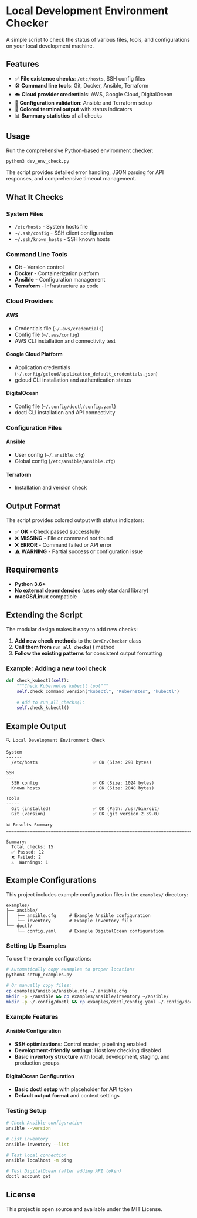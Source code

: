 # Local Development Environment Checker

A simple script to check the status of various files, tools, and configurations on your local development machine.

## Features

- ✅ **File existence checks**: `/etc/hosts`, SSH config files
- 🛠️ **Command line tools**: Git, Docker, Ansible, Terraform
- ☁️ **Cloud provider credentials**: AWS, Google Cloud, DigitalOcean
- 🔧 **Configuration validation**: Ansible and Terraform setup
- 🎨 **Colored terminal output** with status indicators
- 📊 **Summary statistics** of all checks

## Usage

Run the comprehensive Python-based environment checker:

```bash
python3 dev_env_check.py
```

The script provides detailed error handling, JSON parsing for API responses, and comprehensive timeout management.

## What It Checks

### System Files

- `/etc/hosts` - System hosts file
- `~/.ssh/config` - SSH client configuration
- `~/.ssh/known_hosts` - SSH known hosts

### Command Line Tools

- **Git** - Version control
- **Docker** - Containerization platform
- **Ansible** - Configuration management
- **Terraform** - Infrastructure as code

### Cloud Providers

#### AWS

- Credentials file (`~/.aws/credentials`)
- Config file (`~/.aws/config`)
- AWS CLI installation and connectivity test

#### Google Cloud Platform

- Application credentials (`~/.config/gcloud/application_default_credentials.json`)
- gcloud CLI installation and authentication status

#### DigitalOcean

- Config file (`~/.config/doctl/config.yaml`)
- doctl CLI installation and API connectivity

### Configuration Files

#### Ansible

- User config (`~/.ansible.cfg`)
- Global config (`/etc/ansible/ansible.cfg`)

#### Terraform

- Installation and version check

## Output Format

The script provides colored output with status indicators:

- ✅ **OK** - Check passed successfully
- ❌ **MISSING** - File or command not found
- ❌ **ERROR** - Command failed or API error
- ⚠️ **WARNING** - Partial success or configuration issue

## Requirements

- **Python 3.6+**
- **No external dependencies** (uses only standard library)
- **macOS/Linux** compatible

## Extending the Script

The modular design makes it easy to add new checks:

1. **Add new check methods** to the `DevEnvChecker` class
2. **Call them from `run_all_checks()`** method
3. **Follow the existing patterns** for consistent output formatting

### Example: Adding a new tool check

```python
def check_kubectl(self):
    """Check Kubernetes kubectl tool"""
    self.check_command_version("kubectl", "Kubernetes", "kubectl")
    
    # Add to run_all_checks():
    self.check_kubectl()
```

## Example Output

```text
🔍 Local Development Environment Check

System
------
  /etc/hosts                     ✅ OK (Size: 298 bytes)

SSH
---
  SSH config                     ✅ OK (Size: 1024 bytes)
  Known hosts                    ✅ OK (Size: 2048 bytes)

Tools
-----
  Git (installed)                ✅ OK (Path: /usr/bin/git)
  Git (version)                  ✅ OK (git version 2.39.0)

📊 Results Summary
================================================================================

Summary:
  Total checks: 15
  ✅ Passed: 12
  ❌ Failed: 2
  ⚠️  Warnings: 1
```

## Example Configurations

This project includes example configuration files in the `examples/` directory:

```text
examples/
├── ansible/
│   ├── ansible.cfg     # Example Ansible configuration
│   └── inventory       # Example inventory file
└── doctl/
    └── config.yaml     # Example DigitalOcean configuration
```

### Setting Up Examples

To use the example configurations:

```bash
# Automatically copy examples to proper locations
python3 setup_examples.py

# Or manually copy files:
cp examples/ansible/ansible.cfg ~/.ansible.cfg
mkdir -p ~/ansible && cp examples/ansible/inventory ~/ansible/
mkdir -p ~/.config/doctl && cp examples/doctl/config.yaml ~/.config/doctl/
```

### Example Features

#### Ansible Configuration

- **SSH optimizations**: Control master, pipelining enabled
- **Development-friendly settings**: Host key checking disabled
- **Basic inventory structure** with local, development, staging, and production groups

#### DigitalOcean Configuration

- **Basic doctl setup** with placeholder for API token
- **Default output format** and context settings

### Testing Setup

```bash
# Check Ansible configuration
ansible --version

# List inventory
ansible-inventory --list

# Test local connection
ansible localhost -m ping

# Test DigitalOcean (after adding API token)
doctl account get
```

## License

This project is open source and available under the MIT License.
